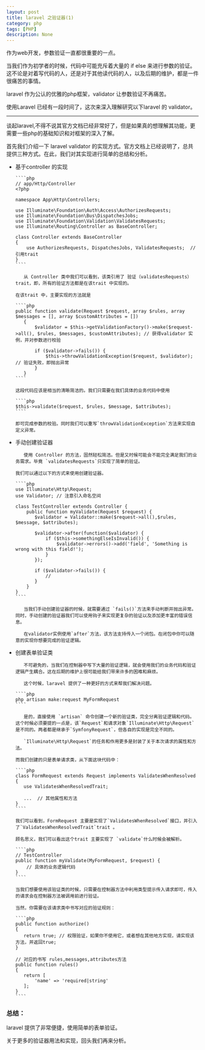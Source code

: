 ```yaml
---
layout: post
title: laravel 之验证器(1)
category: php
tags: [PHP]
description: None
---
```


作为web开发，参数验证一直都很重要的一点。

当我们作为初学者的时候，代码中可能充斥着大量的 if else 来进行参数的验证。这不论是对着写代码的人，还是对于其他读代码的人，以及后期的维护，都是一件很痛苦的事情。

laravel 作为公认的优雅的php框架，validator 让参数验证不再痛苦。

使用Laravel 已经有一段时间了，这次来深入理解研究以下laravel 的 validator。

----

谈起laravel,不得不说其官方文档已经非常好了，但是如果真的想理解其功能，更需要一些php的基础知识和对框架的深入了解。



首先我们介绍一下 laravel validator 的实现方式。官方文档上已经说明了，总共提供三种方式。在此，我们对其实现进行简单的总结和分析。

<ul>
<li>
基于controller 的实现

    ````php
    // app/Http/Controller
    <?php

    namespace App\Http\Controllers;

    use Illuminate\Foundation\Auth\Access\AuthorizesRequests;
    use Illuminate\Foundation\Bus\DispatchesJobs;
    use Illuminate\Foundation\Validation\ValidatesRequests;
    use Illuminate\Routing\Controller as BaseController;

    class Controller extends BaseController
    {
        use AuthorizesRequests, DispatchesJobs, ValidatesRequests;  // 引用trait
    }
    ````

    ​   从 Controller 类中我们可以看到，该类引用了 验证（validatesRequests）trait，即，所有的验证方法都是在该trait 中实现的。

    在该trait 中，主要实现的方法就是

    ````php
    public function validate(Request $request, array $rules, array $messages = [], array $customAttributes = [])
       {
           $validator = $this->getValidationFactory()->make($request->all(), $rules, $messages, $customAttributes); // 获得validator 实例，并对参数进行校验

           if ($validator->fails()) {
               $this->throwValidationException($request, $validator); // 验证失败，即抛出异常
           }
       }
    ````

    这段代码应该是相当的清晰简洁的。我们只需要在我们具体的业务代码中使用

    ````php
    $this->validate($request, $rules, $message, $attributes);
    ````

    即可完成参数的校验。同时我们可以重写`throwValidationException`方法来实现自定义异常。
</li>

<li>
手动创建验证器

    ​   使用 Controller 的方法，固然轻松简洁。但是又时候可能会不能完全满足我们的业务需求。毕竟 `validatesRequests`只实现了简单的验证。

    我们可以通过以下的方式来使用创建验证器。

    ````php
    use Illuminate\Http\Request;
    use Validator; // 注意引入命名空间

    class TestController extends Controller {
        public function myValidate(Request $request) {
           $validator = Validator::make($request->all(),$rules, $message, $attributes);
           
           $validator->after(function($validator) {
               if ($this->somethingElseIsInvalid()) {
                   $validator->errors()->add('field', 'Something is wrong with this field!');   
               }
           });

           if ($validator->fails()) {
               //
           }
        }
    }
    ````

    ​   当我们手动创建验证器的时候，就需要通过 `fails()`方法来手动判断并抛出异常。同时，手动创建的验证器我们可以使用钩子来实现更复杂的验证以及添加更丰富的错误信息。

    ​   在validator实例使用`after`方法，该方法支持传入一个闭包。在闭包中你可以随意的实现你想要完成的验证逻辑。
</li>


<li>
创建表单验证类

    ​   不可避免的，当我们在控制器中写下大量的验证逻辑，就会使用我们的业务代码和验证逻辑产生耦合。这在后期的维护上很可能给我们带来许多的困难和麻烦。

    ​   这个时候，laravel 提供了一种更好的方式来帮我们解决问题。

    ````php
    php artisan make:request MyFormRequest
    ````

    ​   是的，直接使用 `artisan` 命令创建一个新的验证类，完全分离验证逻辑和代码。这个时候必须要提的一点是，该`Request`和请求对象`Illuminate\Http\Request`是不同的。两者都是继承于`SymfonyRequest`，但各自的实现是完全不同的。

    ​   `Illuminate\Http\Request`的任务和作用更多是封装了关于本次请求的属性和方法。

    而我们创建的只是表单请求类，从下面这块代码中：

    ````php
    class FormRequest extends Request implements ValidatesWhenResolved
    {
       use ValidatesWhenResolvedTrait;
       
       ...  // 其他属性和方法
    }
    ````

    我们可以看到，FormRequest 主要是实现了`ValidatesWhenResolved`接口，并引入了`ValidatesWhenResolvedTrait`trait 。

    顾名思义，我们可以看出这个trait 主要实现了 `validate`什么时候会被解析。

    ````php
    // TestController
    public function myValidate(MyFormRequest, $request) {
        // 具体的业务逻辑代码
    }
    ````

    当我们想要使用该验证类的时候，只需要在控制器方法中利用类型提示传入请求即可，传入的请求会在控制器方法被调用前进行验证。

    当然，你需要在该请求类中书写对应的验证规则：

    ````php
    public function authorize()
    {
       return true; // 权限验证，如果你不使用它，或者想在其他地方实现，请实现该方法，并返回true;
    }

    // 对应的书写 rules,messages,attributes方法
    public function rules()
    {
       return [
           'name' => 'required|string'
       ];
    }
    ````
</li>

</ul>











### 总结：

laravel 提供了非常便捷，使用简单的表单验证。

关于更多的验证器用法和实现，回头我们再来分析。


